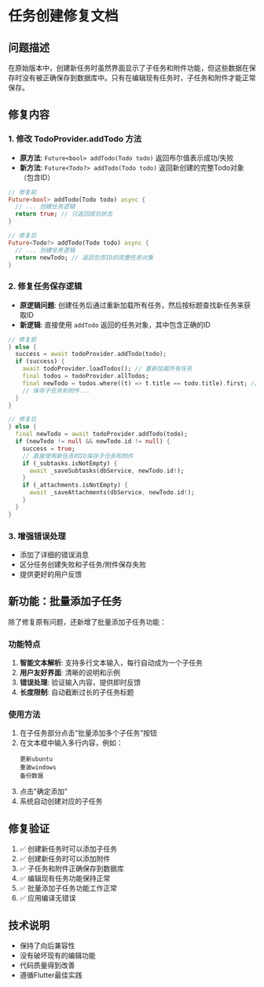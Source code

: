 # 任务创建修复文档

## 问题描述
在原始版本中，创建新任务时虽然界面显示了子任务和附件功能，但这些数据在保存时没有被正确保存到数据库中。只有在编辑现有任务时，子任务和附件才能正常保存。

## 修复内容

### 1. 修改 TodoProvider.addTodo 方法
- **原方法**: `Future<bool> addTodo(Todo todo)` 返回布尔值表示成功/失败
- **新方法**: `Future<Todo?> addTodo(Todo todo)` 返回新创建的完整Todo对象（包含ID）

```dart
// 修复前
Future<bool> addTodo(Todo todo) async {
  // ... 创建任务逻辑
  return true; // 只返回成功状态
}

// 修复后  
Future<Todo?> addTodo(Todo todo) async {
  // ... 创建任务逻辑
  return newTodo; // 返回包含ID的完整任务对象
}
```

### 2. 修复任务保存逻辑
- **原逻辑问题**: 创建任务后通过重新加载所有任务，然后按标题查找新任务来获取ID
- **新逻辑**: 直接使用 `addTodo` 返回的任务对象，其中包含正确的ID

```dart
// 修复前
} else {
  success = await todoProvider.addTodo(todo);
  if (success) {
    await todoProvider.loadTodos(); // 重新加载所有任务
    final todos = todoProvider.allTodos;
    final newTodo = todos.where((t) => t.title == todo.title).first; // 不可靠的查找
    // 保存子任务和附件...
  }
}

// 修复后
} else {
  final newTodo = await todoProvider.addTodo(todo);
  if (newTodo != null && newTodo.id != null) {
    success = true;
    // 直接使用新任务的ID保存子任务和附件
    if (_subtasks.isNotEmpty) {
      await _saveSubtasks(dbService, newTodo.id!);
    }
    if (_attachments.isNotEmpty) {
      await _saveAttachments(dbService, newTodo.id!);
    }
  }
}
```

### 3. 增强错误处理
- 添加了详细的错误消息
- 区分任务创建失败和子任务/附件保存失败
- 提供更好的用户反馈

## 新功能：批量添加子任务
除了修复原有问题，还新增了批量添加子任务功能：

### 功能特点
1. **智能文本解析**: 支持多行文本输入，每行自动成为一个子任务
2. **用户友好界面**: 清晰的说明和示例
3. **错误处理**: 验证输入内容，提供即时反馈
4. **长度限制**: 自动截断过长的子任务标题

### 使用方法
1. 在子任务部分点击"批量添加多个子任务"按钮
2. 在文本框中输入多行内容，例如：
   ```
   更新ubuntu
   重装windows
   备份数据
   ```
3. 点击"确定添加"
4. 系统自动创建对应的子任务

## 修复验证
1. ✅ 创建新任务时可以添加子任务
2. ✅ 创建新任务时可以添加附件  
3. ✅ 子任务和附件正确保存到数据库
4. ✅ 编辑现有任务功能保持正常
5. ✅ 批量添加子任务功能工作正常
6. ✅ 应用编译无错误

## 技术说明
- 保持了向后兼容性
- 没有破坏现有的编辑功能
- 代码质量得到改善
- 遵循Flutter最佳实践
